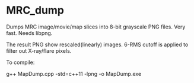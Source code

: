 # MRC_dump

Dumps MRC image/movie/map slices into 8-bit grayscale PNG files. Very fast. Needs libpng.

The result PNG show rescaled(linearly) images. 6-RMS cutoff is applied to filter out X-ray/flare pixels.

To compile:

g++ MapDump.cpp -std=c++11 -lpng -o MapDump.exe 

